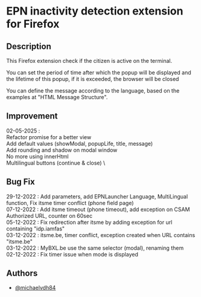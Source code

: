 # EPN inactivity detection extension for Firefox

## Description

This Firefox extension check if the citizen is active on the terminal. 

You can set the period of time after which the popup will be displayed and the lifetime of this popup, if it is exceeded, the browser will be closed

You can define the message according to the language, based on the examples at "HTML Message Structure".

## Improvement 

02-05-2025 : \
 Refactor promise for a better view \
 Add default values (showModal, popupLife, title, message) \
             Add rounding and shadow on modal window \
             No more using innerHtml \
             Multilingual buttons (continue & close) \

## Bug Fix

29-12-2022 : Add parameters, add EPNLauncher Language, MultiLingual function, Fix itsme timer conflict (phone field page) \
07-12-2022 : Add itsme timeout (phone timeout), add exception on CSAM Authorized URL, counter on 60sec \
05-12-2022 : Fix redirection after itsme by adding exception for url containing "idp.iamfas" \
03-12-2022 : itsme.be, timer conflict, exception created when URL contains "itsme.be" \
03-12-2022 : MyBXL.be use the same selector (modal), renaming them \
02-12-2022 : Fix timer issue when mode is displayed

## Authors

- [@michaelvdh84](https://github.com/michaelvdh84)


